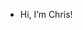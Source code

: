 -  Hi, I’m Chris!


<!---
ChrisDiazz91/ChrisDiazz91 is a ✨ special ✨ repository because its `README.md` (this file) appears on your GitHub profile.
You can click the Preview link to take a look at your changes.
--->
